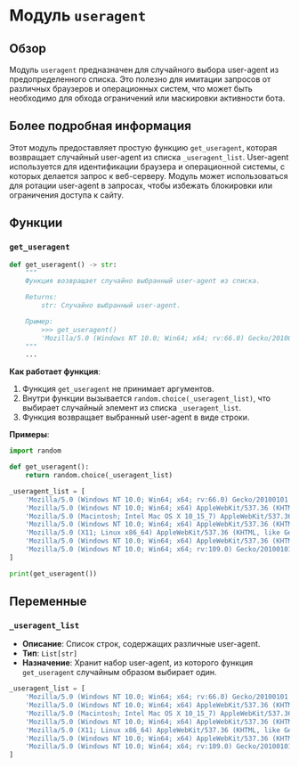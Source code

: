 # Модуль `useragent`

## Обзор

Модуль `useragent` предназначен для случайного выбора user-agent из предопределенного списка. Это полезно для имитации запросов от различных браузеров и операционных систем, что может быть необходимо для обхода ограничений или маскировки активности бота.

## Более подробная информация

Этот модуль предоставляет простую функцию `get_useragent`, которая возвращает случайный user-agent из списка `_useragent_list`. User-agent используется для идентификации браузера и операционной системы, с которых делается запрос к веб-серверу. Модуль может использоваться для ротации user-agent в запросах, чтобы избежать блокировки или ограничения доступа к сайту.

## Функции

### `get_useragent`

```python
def get_useragent() -> str:
    """
    Функция возвращает случайно выбранный user-agent из списка.

    Returns:
        str: Случайно выбранный user-agent.

    Пример:
        >>> get_useragent()
        'Mozilla/5.0 (Windows NT 10.0; Win64; x64; rv:66.0) Gecko/20100101 Firefox/66.0'
    """
    ...
```

**Как работает функция**:

1. Функция `get_useragent` не принимает аргументов.
2. Внутри функции вызывается `random.choice(_useragent_list)`, что выбирает случайный элемент из списка `_useragent_list`.
3. Функция возвращает выбранный user-agent в виде строки.

**Примеры**:

```python
import random

def get_useragent():
    return random.choice(_useragent_list)

_useragent_list = [
    'Mozilla/5.0 (Windows NT 10.0; Win64; x64; rv:66.0) Gecko/20100101 Firefox/66.0',
    'Mozilla/5.0 (Windows NT 10.0; Win64; x64) AppleWebKit/537.36 (KHTML, like Gecko) Chrome/111.0.0.0 Safari/537.36',
    'Mozilla/5.0 (Macintosh; Intel Mac OS X 10_15_7) AppleWebKit/537.36 (KHTML, like Gecko) Chrome/111.0.0.0 Safari/537.36',
    'Mozilla/5.0 (Windows NT 10.0; Win64; x64) AppleWebKit/537.36 (KHTML, like Gecko) Chrome/109.0.0.0 Safari/537.36',
    'Mozilla/5.0 (X11; Linux x86_64) AppleWebKit/537.36 (KHTML, like Gecko) Chrome/111.0.0.0 Safari/537.36',
    'Mozilla/5.0 (Windows NT 10.0; Win64; x64) AppleWebKit/537.36 (KHTML, like Gecko) Chrome/111.0.0.0 Safari/537.36 Edg/111.0.1661.62',
    'Mozilla/5.0 (Windows NT 10.0; Win64; x64; rv:109.0) Gecko/20100101 Firefox/111.0'
]

print(get_useragent())
```

## Переменные

### `_useragent_list`

- **Описание**: Список строк, содержащих различные user-agent.
- **Тип**: `List[str]`
- **Назначение**: Хранит набор user-agent, из которого функция `get_useragent` случайным образом выбирает один.
```python
_useragent_list = [
    'Mozilla/5.0 (Windows NT 10.0; Win64; x64; rv:66.0) Gecko/20100101 Firefox/66.0',
    'Mozilla/5.0 (Windows NT 10.0; Win64; x64) AppleWebKit/537.36 (KHTML, like Gecko) Chrome/111.0.0.0 Safari/537.36',
    'Mozilla/5.0 (Macintosh; Intel Mac OS X 10_15_7) AppleWebKit/537.36 (KHTML, like Gecko) Chrome/111.0.0.0 Safari/537.36',
    'Mozilla/5.0 (Windows NT 10.0; Win64; x64) AppleWebKit/537.36 (KHTML, like Gecko) Chrome/109.0.0.0 Safari/537.36',
    'Mozilla/5.0 (X11; Linux x86_64) AppleWebKit/537.36 (KHTML, like Gecko) Chrome/111.0.0.0 Safari/537.36',
    'Mozilla/5.0 (Windows NT 10.0; Win64; x64) AppleWebKit/537.36 (KHTML, like Gecko) Chrome/111.0.0.0 Safari/537.36 Edg/111.0.1661.62',
    'Mozilla/5.0 (Windows NT 10.0; Win64; x64; rv:109.0) Gecko/20100101 Firefox/111.0'
]